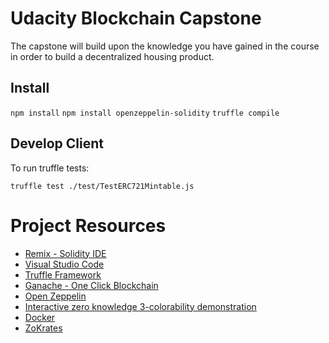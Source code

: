 # Udacity Blockchain Capstone

The capstone will build upon the knowledge you have gained in the course in order to build a decentralized housing product. 

## Install
`npm install`
`npm install openzeppelin-solidity`
`truffle compile`

## Develop Client

To run truffle tests:

`truffle test ./test/TestERC721Mintable.js`


# Project Resources

* [Remix - Solidity IDE](https://remix.ethereum.org/)
* [Visual Studio Code](https://code.visualstudio.com/)
* [Truffle Framework](https://truffleframework.com/)
* [Ganache - One Click Blockchain](https://truffleframework.com/ganache)
* [Open Zeppelin ](https://openzeppelin.org/)
* [Interactive zero knowledge 3-colorability demonstration](http://web.mit.edu/~ezyang/Public/graph/svg.html)
* [Docker](https://docs.docker.com/install/)
* [ZoKrates](https://github.com/Zokrates/ZoKrates)
